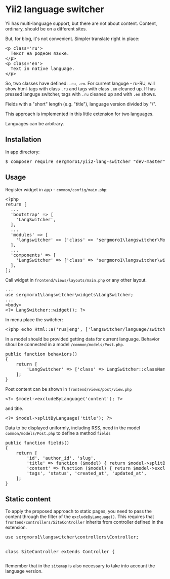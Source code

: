 <h1>Yii2 language switcher</h1>

Yii has multi-language support, but there are not about content. Content, ordinary, should be on a different sites.

But, for blog, it's not convenient. Simpler translate right in place: 
<pre>
&lt;p class='ru'&gt;
  Текст на родном языке.
&lt;/p&gt;
&lt;p class='en'&gt;
  Text in native language.
&lt;/p&gt;
</pre>

So, two classes have defined: <code>.ru</code>, <code>.en</code>.
For current languge - ru-RU, will show html-tags with class <code>.ru</code> 
and tags with class <code>.en</code> cleaned up.
If has pressed languge switcher, tags with <code>.ru</code> cleaned up and with <code>.en</code> shows.

Fields with a "short" length (e.g. "title"), language version divided by "/".

This approach is implemented in this little extension for two languages.

Languages can be arbitrary.

<h2>Installation</h2>

In app directory:

<pre>
$ composer require sergmoro1/yii2-lang-switcher "dev-master"
</pre>

<h2>Usage</h2>
Register widget in app - <code>common/config/main.php</code>:
<pre>
&lt;?php
return [
  ...
  'bootstrap' =&gt; [
    'LangSwitcher',
  ],
  ...
  'modules' =&gt; [
    'langswitcher' =&gt; ['class' =&gt; 'sergmoro1\langswitcher\Module'],
  ],
  ...
  'components' =&gt; [
    'LangSwitcher' =&gt; ['class' =&gt; 'sergmoro1\langswitcher\widgets\LangSwitcher'],
  ],
];
</pre>

Call widget in <code>frontend/views/layouts/main.php</code> or any other layout.
<pre>
...
use sergmoro1\langswitcher\widgets\LangSwitcher;
...
&lt;body&gt;
&lt;?= LangSwitcher::widget(); ?&gt;
</pre>

In menu place the switcher:
<pre>
&lt;?php echo Html::a('rus|eng', ['langswitcher/language/switch']); ?&gt;
</pre>

In a model should be provided getting data for current language. 
Behavior shoul be connected in a model <code>/common/models/Post.php</code>.
<pre>
public function behaviors()
{
    return [
        'LangSwitcher' =&gt; ['class' =&gt; LangSwitcher::className()],
    ];
}
</pre>

Post content can be shown in <code>frontend/views/post/view.php</code>  
<pre>
&lt;?= $model-&gt;excludeByLanguage('content'); ?&gt;
</pre>

and title.
<pre>
&lt;?= $model-&gt;splitByLanguage('title'); ?&gt;
</pre>

Data to be displayed uniformly, including RSS, need in the model <code>common/models/Post.php</code>
to define a method <code>fields</code>
<pre>
public function fields()
{
    return [
        'id', 'author_id', 'slug',
        'title' =&gt; function ($model) { return $model-&gt;splitByLanguage('title'); },
        'content' =&gt; function ($model) { return $model-&gt;excludeByLanguage('content'); },
        'tags', 'status', 'created_at', 'updated_at', 
    ];
}
</pre>

<h2>Static content</h2>
To apply the proposed approach to static pages, you need to pass the content through the filter of the <code>excludeByLanguage()</code>.
This requires that <code>frontend/controllers/SiteController</code> inherits from controller defined in the extension.
<pre>use sergmoro1\langswitcher\controllers\Controller;

class SiteController extends Controller
{
</pre>

Remember that in the <code>sitemap</code> is also necessary to take into account the language version.
